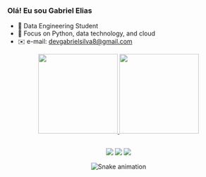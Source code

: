 ### Olá! Eu sou Gabriel Elias

- 🔭 Data Engineering Student
- 🌱 Focus on Python, data technology, and cloud
- ✉️ e-mail: devgabrielsilva8@gmail.com

<div align="center">
  <a href="https://github.com/gabrielelias03">
  <img height="180em" src="https://github-readme-stats.vercel.app/api?username=gabrielelias03&show_icons=true&theme=dark&include_all_commits=true&count_private=true"/>
  <img height="180em" src="https://github-readme-stats.vercel.app/api/top-langs/?username=gabrielelias03&layout=compact&langs_count=7&theme=dark"/>

  
  ##
  
  <div> 
  <a href="https://www.instagram.com/gabrielelias32/" target="_blank"><img src="https://img.shields.io/badge/-Instagram-%23E4405F?style=for-the-badge&logo=instagram&logoColor=white" target="_blank"></a> 
  <a href = "mailto:devgabrielsilva8@gmail.com"><img src="https://img.shields.io/badge/-Gmail-%23333?style=for-the-badge&logo=gmail&logoColor=white" target="_blank"></a>
  <a href="[https://www.linkedin.com/in/gabrieleliass/](https://www.linkedin.com/in/gabriel-elias-dasilva/)" target="_blank"><img src="https://img.shields.io/badge/-LinkedIn-%230077B5?style=for-the-badge&logo=linkedin&logoColor=white" target="_blank"></a> 
 
  ![Snake animation](https://github.com/gabrielelias03/gabrielelias03/blob/output/github-contribution-grid-snake.svg)
 
</div>
